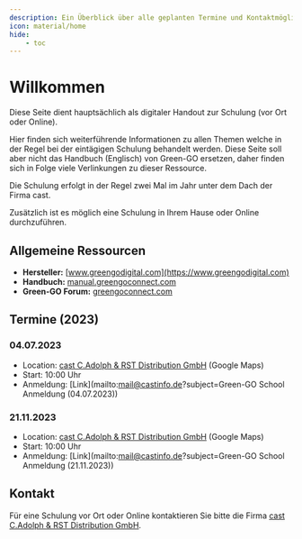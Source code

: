 ```yaml
---
description: Ein Überblick über alle geplanten Termine und Kontaktmöglichkeiten für eine Green-GO School in Ihrem Hause
icon: material/home
hide:
    - toc
---
```

# Willkommen

Diese Seite dient hauptsächlich als digitaler Handout zur Schulung (vor Ort oder Online).

Hier finden sich weiterführende Informationen zu allen Themen welche in der Regel bei der eintägigen Schulung behandelt werden. Diese Seite soll aber nicht das Handbuch (Englisch) von Green-GO ersetzen, daher finden sich in Folge viele Verlinkungen zu dieser Ressource.

Die Schulung erfolgt in der Regel zwei Mal im Jahr unter dem Dach der Firma cast.

Zusätzlich ist es möglich eine Schulung in Ihrem Hause oder Online durchzuführen.

## Allgemeine Ressourcen

- **Hersteller:** [www.greengodigital.com](https://www.greengodigital.com)
- **Handbuch:** [manual.greengoconnect.com](https://manual.greengoconnect.com)
- **Green-GO Forum:** [greengoconnect.com](https://greengoconnect.com)

## Termine (2023)

### 04.07.2023

- Location: [cast C.Adolph & RST Distribution GmbH](https://www.google.com/maps/dir//cast+C.+Adolph+%26+RST+Distribution+GmbH,+Kabeler+Str.+54A,+58099+Hagen/@51.4085821,7.47655,17z/data=!4m8!4m7!1m0!1m5!1m1!1s0x47b93d04acb6eef5:0xe1c51087640a559!2m2!1d7.4792966!2d51.4086275?entry=ttu) (Google Maps)
- Start: 10:00 Uhr
- Anmeldung: [Link](mailto:mail@castinfo.de?subject=Green-GO School Anmeldung (04.07.2023))

### 21.11.2023

- Location: [cast C.Adolph & RST Distribution GmbH](https://www.google.com/maps/dir//cast+C.+Adolph+%26+RST+Distribution+GmbH,+Kabeler+Str.+54A,+58099+Hagen/@51.4085821,7.47655,17z/data=!4m8!4m7!1m0!1m5!1m1!1s0x47b93d04acb6eef5:0xe1c51087640a559!2m2!1d7.4792966!2d51.4086275?entry=ttu) (Google Maps)
- Start: 10:00 Uhr
- Anmeldung: [Link](mailto:mail@castinfo.de?subject=Green-GO School Anmeldung (21.11.2023))

## Kontakt

Für eine Schulung vor Ort oder Online kontaktieren Sie bitte die Firma [cast C.Adolph & RST Distribution GmbH](https://castinfo.de).
